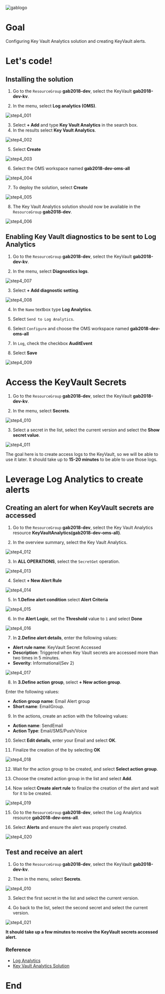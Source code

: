 ![gablogo][gablogo]
# Goal
Configuring Key Vault Analytics solution and creating KeyVault alerts.

# Let's code!

## Installing the solution
1. Go to the `ResourceGroup` **gab2018-dev**, select the KeyVault **gab2018-dev-kv**.

2. In the menu, select **Log analytics (OMS)**.

![step4_001][step4_001]

3. Select **+ Add** and type **Key Vault Analytics** in the search box.
4. In the results select **Key Vault Analytics**.

![step4_002][step4_002]

5. Select **Create**

![step4_003][step4_003]

6. Select the OMS workspace named **gab2018-dev-oms-all**

![step4_004][step4_004]

7. To deploy the solution, select **Create**

![step4_005][step4_005]

8. The Key Vault Analytics solution should now be available in the `ResourceGroup` **gab2018-dev**.

![step4_006][step4_006]

## Enabling Key Vault diagnostics to be sent to Log Analytics
1. Go to the `ResourceGroup` **gab2018-dev**, select the KeyVault **gab2018-dev-kv**.

2. In the menu, select **Diagnostics logs**.

![step4_007][step4_007]

3. Select **+ Add diagnostic setting**.

![step4_008][step4_008]

4. In the `Name` textbox type **Log Analytics**.

5. Select `Send to Log Analytics`.

6. Select `Configure` and choose the OMS workspace named **gab2018-dev-oms-all**

7. In `Log`, check the checkbox **AuditEvent**

8. Select **Save**

![step4_009][step4_009]

# Access the KeyVault Secrets
1. Go to the `ResourceGroup` **gab2018-dev**, select the KeyVault **gab2018-dev-kv**.

2. In the menu, select **Secrets**.

![step4_010][step4_010]

3. Select a secret in the list, select the current version and select the **Show secret value**.

![step4_011][step4_011]

The goal here is to create access logs to the KeyVault, so we will be able to use it later. It should take up to **15-20 minutes** to be able to use those logs.


# Leverage Log Analytics to create alerts

## Creating an alert for when KeyVault secrets are accessed
1. Go to the `ResourceGroup` **gab2018-dev**, select the Key Vault Analytics resource **KeyVaultAnalytics(gab2018-dev-oms-all)**.

2. In the overview summary, select the Key Vault Analytics.

![step4_012][step4_012]

3. In **ALL OPERATIONS**, select the `SecretGet` operation.

![step4_013][step4_013]

4. Select **+ New Alert Rule**

![step4_014][step4_014]

5. In **1.Define alert condition** select **Alert Criteria**

![step4_015][step4_015]

6. In the **Alert Logic**, set the **Threshold** value to `1` and select **Done**

![step4_016][step4_016]

7. In **2.Define alert details**, enter the following values:

* **Alert rule name**: KeyVault Secret Accessed
* **Description**: Triggered when Key Vault secrets are accessed more than two times in 5 minutes.
* **Severity**: Informational(Sev 2)

![step4_017][step4_017]

8. In **3.Define action group**, select **+ New action group**.

Enter the following values:

* **Action group name**: Email Alert group
* **Short name**: EmailGroup.

9. In the actions, create an action with the following values:
* **Action name**: SendEmail
* **Action Type**: Email/SMS/Push/Voice

10. Select **Edit details**, enter your Email and select **OK**.

11. Finalize the creation of the by selecting **OK**

![step4_018][step4_018]

12. Wait for the action group to be created, and select **Select action group**.
13. Choose the created action group in the list and select **Add**.

14. Now select **Create alert rule** to finalize the creation of the alert and wait for it to be created.

![step4_019][step4_019]

15. Go to the `ResourceGroup` **gab2018-dev**, select the Log Analytics resource **gab2018-dev-oms-all**.

16. Select **Alerts** and ensure the alert was properly created.

![step4_020][step4_020]

## Test and receive an alert
1. Go to the `ResourceGroup` **gab2018-dev**, select the KeyVault **gab2018-dev-kv**.

2. Then in the menu, select **Secrets**.

![step4_010][step4_010]

3. Select the first secret in the list and select the current version. 

4. Go back to the list, select the second secret and select the current version.

![step4_021][step4_021]

**It should take up a few minutes to receive the KeyVault secrets accessed alert.**


### Reference

* [Log Analytics](https://docs.microsoft.com/en-us/azure/log-analytics/)
* [Key Vault Analytics Solution](https://azuremarketplace.microsoft.com/en-us/marketplace/apps/Microsoft.KeyVaultAnalyticsOMS?tab=Overview)


# End

[gablogo]: ../media/logo-2018-500x444.png "Global Azure Bootcamp logo"
[step4_001]: media/step4_001.jpg "1"
[step4_002]: media/step4_002.jpg "2"
[step4_003]: media/step4_003.jpg "3"
[step4_004]: media/step4_004.jpg "4"
[step4_005]: media/step4_005.jpg "5"
[step4_006]: media/step4_006.jpg "6"
[step4_007]: media/step4_007.jpg "7"
[step4_008]: media/step4_008.jpg "8"
[step4_009]: media/step4_009.jpg "9"
[step4_010]: media/step4_010.jpg "10"
[step4_011]: media/step4_011.jpg "11"
[step4_012]: media/step4_012.jpg "12"
[step4_013]: media/step4_013.jpg "13"
[step4_014]: media/step4_014.jpg "14"
[step4_015]: media/step4_015.jpg "15"
[step4_016]: media/step4_016.jpg "16"
[step4_017]: media/step4_017.jpg "17"
[step4_018]: media/step4_018.jpg "18"
[step4_019]: media/step4_019.jpg "19"
[step4_020]: media/step4_020.jpg "20"
[step4_021]: media/step4_021.jpg "21"